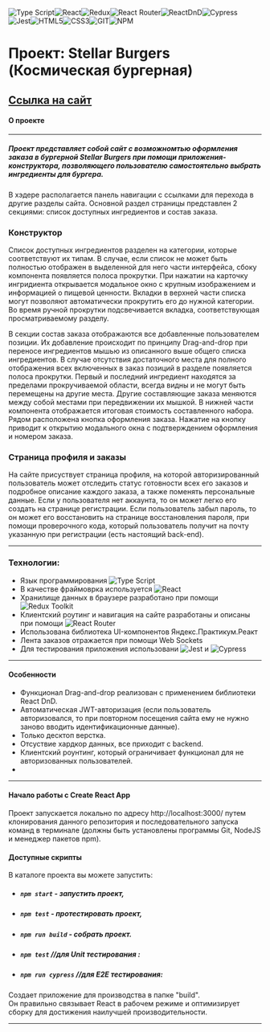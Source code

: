 ![Type Script](https://img.shields.io/badge/-TypeScript-000?logo=typescript&logoColor=3178C6&style=flat)![React](https://img.shields.io/badge/-React-000?&logo=React)![Redux](https://img.shields.io/badge/-ReduxToolkit-000?logo=Redux&logoColor=764ABC&style=flat)![React Router](https://img.shields.io/badge/-ReactRouter-000?logo=reactrouter&logoColor=CA4245&style=flat)![ReactDnD](https://img.shields.io/badge/-ReactDnD-000?logo=React&logoColor=3178C6&style=flat)![Cypress](https://img.shields.io/badge/-Cypress-000?logo=cypress&logoColor=764ABC&style=flat)
![Jest](https://img.shields.io/badge/-Jest-000?logo=jest&logoColor=764ABC&style=flat)![HTML5](https://img.shields.io/badge/-HTML5-000?&logo=HTML5)![CSS3](https://img.shields.io/badge/-CSS3-000?&logo=CSS3)![GIT](https://img.shields.io/badge/-GIT-000?&logo=GIT)![NPM](https://img.shields.io/badge/-NPM-000?logo=npm&logoColor=CC3534&style=flat)
# Проект: Stellar Burgers (Космическая бургерная)
## [Ссылка на сайт](https://kaililya.github.io/react-stellar-burger/)
#### О проекте

---

##### Проект представляет собой сайт с возможномтью оформления заказа в бургерной Stellar Burgers при помощи приложения-конструктора, позволяющего пользователю самостоятельно выбрать ингредиенты для бургера.

В хэдере располагается панель навигации c ссылками для перехода в другие разделы сайта. Основной раздел страницы представлен 2 секциями: список доступных ингредиентов и состав заказа.

### Конструктор
Список доступных ингредиентов разделен на категории, которые соответствуют их типам. В случае, если список не может быть полностью отображен в выделенной для него части интерфейса, сбоку компонента появляется полоса прокрутки. При нажатии на карточку ингридиента открывается модальное окно с крупным изображением и информацией о пищевой ценности. Вкладки в верхней части списка могут позволяют автоматически прокрутить его до нужной категории. Во время ручной прокрутки подсвечивается вкладка, соответствующая просматриваемому разделу.

В секции состав заказа отображаются все добавленные пользователем позиции. Их добавление происходит по принципу Drag-and-drop при переносе ингредиентов мышью из описанного выше общего списка ингредиентов. В случае отсутствия достаточного места для полного отображения всех включенных в заказ позиций в разделе появляется полоса прокрутки. Первый и последний ингредиент находятся за пределами прокручиваемой области, всегда видны и не могут быть перемещены на другие места. Другие составляющие заказа меняются между собой местами при передвижении их мышкой. В нижней части компонента отображается итоговая стоимость составленного набора. Рядом расположена кнопка оформления заказа. Нажатие на кнопку приводит к открытию модального окна с подтверждением оформления и номером заказа.

### Страница профиля и заказы

На сайте присуствует страница профиля, на которой авторизированный пользователь может отследить статус готовности всех его заказов и подробное описание каждого заказа, а также поменять персональные данные. Если у пользователя нет аккаунта, то он может легко его создать на странице регистрации. Если пользователь забыл пароль, то он может его восстановить на странице восстановления пароля, при помощи проверочного кода, который пользователь получит на почту указанную при регистрации (есть настоящий back-end).

---

### Технологии:
 + Язык программирования ![Type Script](https://img.shields.io/badge/-TypeScript-000?logo=typescript&logoColor=3178C6&style=flat)
 + В качестве фраймоврка используется ![React](https://img.shields.io/badge/-React-000?&logo=React) 
 + Хранилище данных в браузере разработано при помощи ![Redux Toolkit](https://img.shields.io/badge/-ReduxToolkit-000?logo=Redux&logoColor=764ABC&style=flat)
 + Клиентский роутинг и навигация на сайте разработаны и описаны при помощи ![React Router](https://img.shields.io/badge/-ReactRouter-000?logo=reactrouter&logoColor=CA4245&style=flat)
 + Использована библиотека UI-компонентов Яндекс.Практикум.Реакт
 + Лента заказов отражается при помощи Web Sockets
 + Для тестирования приложения использовани ![Jest](https://img.shields.io/badge/-Jest-000?logo=jest&logoColor=764ABC&style=flat) и ![Cypress](https://img.shields.io/badge/-Cypress-000?logo=cypress&logoColor=764ABC&style=flat)

---

#### Особенности
 + Функционал Drag-and-drop реализован с применением библиотеки React DnD.
 + Автоматическая JWT-авторизация (если пользователь авторизовался, то при повторном посещения сайта ему не нужно заново вводить идентификационные данные).
 + Только десктоп верстка.
 + Отсуствие хардкор данных, все приходит с backend.
 + Клиентский роунтинг, который ограничивает функционал для не авторизованных пользователей.
 + 


---

#### Начало работы с Create React App
Проект запускается локально по адресу http://localhost:3000/ путем клонирования данного репозитория и последовательного запуска команд в терминале (должны быть установлены программы Git, NodeJS и менеджер пакетов npm).


#### Доступные скрипты

В каталоге проекта вы можете запустить:

- ##### `npm start` - запустить проект,

- ##### `npm test` - протестировать проект,

- ##### `npm run build` - собрать проект.
 
- ##### `npm test` //для Unit тестирования :

- ##### `npm run cypress` //для E2E тестирования:


Создает приложение для производства в папке "build".\
Он правильно связывает React в рабочем режиме и оптимизирует сборку для достижения наилучшей производительности.

---

